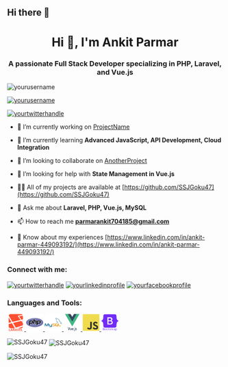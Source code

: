 ## Hi there 👋

<h1 align="center">Hi 👋, I'm Ankit Parmar</h1>
<h3 align="center">A passionate Full Stack Developer specializing in PHP, Laravel, and Vue.js</h3>

<p align="left"> <img src="https://komarev.com/ghpvc/?username=yourusername&label=Profile%20views&color=0e75b6&style=flat" alt="yourusername" /> </p>

<p align="left"> <a href="https://github.com/ryo-ma/github-profile-trophy"><img src="https://github-profile-trophy.vercel.app/?username=yourusername" alt="yourusername" /></a> </p>

<p align="left"> <a href="https://twitter.com/yourtwitterhandle" target="blank"><img src="https://img.shields.io/twitter/follow/yourtwitterhandle?logo=twitter&style=for-the-badge" alt="yourtwitterhandle" /></a> </p>

- 🔭 I’m currently working on [ProjectName](https://github.com/yourusername/ProjectName)

- 🌱 I’m currently learning **Advanced JavaScript, API Development, Cloud Integration**

- 👯 I’m looking to collaborate on [AnotherProject](https://github.com/yourusername/AnotherProject)

- 🤝 I’m looking for help with **State Management in Vue.js**

- 👨‍💻 All of my projects are available at [https://github.com/SSJGoku47](https://github.com/SSJGoku47)

- 💬 Ask me about **Laravel, PHP, Vue.js, MySQL**

- 📫 How to reach me **parmarankit704185@gmail.com**

- 📄 Know about my experiences [https://www.linkedin.com/in/ankit-parmar-449093192/](https://www.linkedin.com/in/ankit-parmar-449093192/)

<h3 align="left">Connect with me:</h3>
<p align="left">
<a href="https://twitter.com/yourtwitterhandle" target="blank"><img align="center" src="https://raw.githubusercontent.com/rahuldkjain/github-profile-readme-generator/master/src/images/icons/Social/twitter.svg" alt="yourtwitterhandle" height="30" width="40" /></a>
<a href="https://linkedin.com/in/yourlinkedinprofile" target="blank"><img align="center" src="https://raw.githubusercontent.com/rahuldkjain/github-profile-readme-generator/master/src/images/icons/Social/linked-in-alt.svg" alt="yourlinkedinprofile" height="30" width="40" /></a>
<a href="https://fb.com/yourfacebookprofile" target="blank"><img align="center" src="https://raw.githubusercontent.com/rahuldkjain/github-profile-readme-generator/master/src/images/icons/Social/facebook.svg" alt="yourfacebookprofile" height="30" width="40" /></a>
</p>

<h3 align="left">Languages and Tools:</h3>
<p align="left"> 
  <a href="https://laravel.com/" target="_blank" rel="noreferrer"> <img src="https://raw.githubusercontent.com/devicons/devicon/master/icons/laravel/laravel-plain-wordmark.svg" alt="laravel" width="40" height="40"/> </a> 
  <a href="https://www.php.net/" target="_blank" rel="noreferrer"> <img src="https://raw.githubusercontent.com/devicons/devicon/master/icons/php/php-original.svg" alt="php" width="40" height="40"/> </a>
  <a href="https://www.mysql.com/" target="_blank" rel="noreferrer"> <img src="https://raw.githubusercontent.com/devicons/devicon/master/icons/mysql/mysql-original-wordmark.svg" alt="mysql" width="40" height="40"/> </a>
  <a href="https://vuejs.org/" target="_blank" rel="noreferrer"> <img src="https://raw.githubusercontent.com/devicons/devicon/master/icons/vuejs/vuejs-original-wordmark.svg" alt="vuejs" width="40" height="40"/> </a>
  <a href="https://developer.mozilla.org/en-US/docs/Web/JavaScript" target="_blank" rel="noreferrer"> <img src="https://raw.githubusercontent.com/devicons/devicon/master/icons/javascript/javascript-original.svg" alt="javascript" width="40" height="40"/> </a>
  <a href="https://getbootstrap.com" target="_blank" rel="noreferrer"> <img src="https://raw.githubusercontent.com/devicons/devicon/master/icons/bootstrap/bootstrap-plain-wordmark.svg" alt="bootstrap" width="40" height="40"/> </a> 
</p>

<p><img align="left" src="https://github-readme-stats.vercel.app/api/top-langs?username=SSJGoku47&show_icons=true&locale=en&layout=compact" alt="SSJGoku47" /></p>

<p>&nbsp;<img align="center" src="https://github-readme-stats.vercel.app/api?username=SSJGoku47&show_icons=true&locale=en" alt="SSJGoku47" /></p>

<p><img align="center" src="https://github-readme-streak-stats.herokuapp.com/?user=SSJGoku47&" alt="SSJGoku47" /></p>
